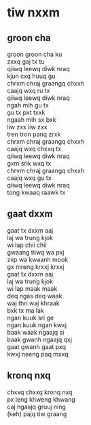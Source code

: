 # tiw nxxm

## groon cha

  groon groon cha ku  
  zxxq gaj tx tu  
  qiiwq leewq diwk nraq  
  kjun cxq huuq gu  
  chrxm chraj graangq chxxh  
  caajq wxq ru tx  
  qiiwq leewq diwk nraq  
  ngah mih gu tx  
  gu tx pxt txxk  
  ngaah mih sx bxk  
  liw zxx liw zxx  
  tren tron panq zrxk  
  chrxm chraj graangq chxxh  
  caajq wxq chxxq tx  
  qiiwq leewq diwk nraq  
  gxm srik wxq tx  
  chrvm chraj graangq chxxh  
  caajq wxq gu tx  
  qiiwq leewq diwk nraq  
  tong kwaaq raawk tx  

## gaat dxxm

  gaat tx dxxm aaj  
  laj wa trung kjok  
  wi lap chii chii  
  gwaang tiiwq wa pxj  
  zxp wa kwaanh mook  
  gx mreng krxxj krxxj  
  gaat tx dxxm aaj  
  laj wa trung kjok  
  wi lap maak maak  
  deq ngas deq waak  
  waj thri waj khraak  
  bxk tx ma lak  
  ngan kuuk sri ge  
  ngan kuuk ngan kwxj  
  baak waak ngaajq si  
  baak gwanh ngaajq qxj  
  gaat gwanh gaat pxq  
  kwxj neeng paq mxxq  

## kronq nxq

  chxxq chxxq kronq nxq  
  px leng khweng khwang  
  caj ngaajq gruuj ning  
  (keh) pajq tiw graang  
  